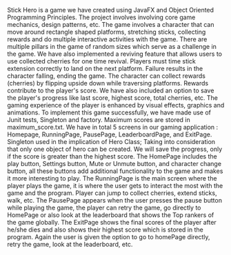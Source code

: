 Stick Hero is a game we have created using JavaFX and Object Oriented Programming Principles.
The project involves involving core game mechanics, design patterns, etc. The game involves a character that can
move around rectangle shaped platforms, stretching sticks, collecting rewards and do multiple interactive
activities with the game. There are multiple pillars in the game of random sizes which serve as a challenge in
the game. We have also implemented a reviving feature that allows users to use collected cherries for one time
revival. Players must time stick extension correctly to land on the next platform. Failure results in the
character falling, ending the game. The character can collect rewards (cherries) by flipping upside
down while traversing platforms. Rewards contribute to the player's score. We have also included an option to
save the player's progress like last score, highest score, total cherries, etc. The gaming experience of the
player is enhanced by visual effects, graphics and animations.
To implement this game successfully, we have made use of Junit tests, Singleton and factory. Maximum scores
are stored in maximum_score.txt.
We have in total 5 screens in our gaming application : Homepage, RunningPage, PausePage, LeaderboardPage, and
ExitPage.
Singleton used in the implication of Hero Class; Taking into consideration that only one object of hero can be created.
We will save the progress, only if the score is greater than the highest score.
The HomePage includes the play button, Settings button, Mute or Unmute button, and character change button,
all these buttons add additional functionality to the game and makes it more interesting to play.
The RunningPage is the main screen where the player plays the game, it is where the user gets to interact the most
with the game and the program. Player can jump to collect cherries, extend sticks, walk, etc.
The PausePage appears when the user presses the pause button while playing the game, the player can retry the game,
go directly to HomePage or also look at the leaderboard that shows the Top rankers of the game globally.
The ExitPage shows the final scores of the player after he/she dies and also shows their highest score which is
stored in the program. Again the user is given the option to go to homePage directly, retry the game, look at
the leaderboard, etc.
